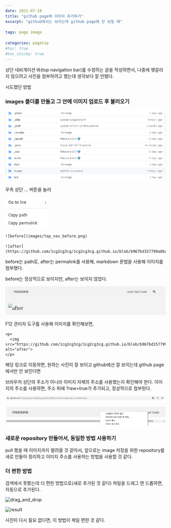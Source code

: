 ```yaml
---
date: 2021-07-18
title: "github page에 이미지 추가하기"
excerpt: "github에서는 보이는데 github page에 안 보일 때"

tags: page image

categories: pagetip
#toc: true
#toc_sticky: true
---
```


상단 네비게이션 바(top navigation bar)를 수정하는 글을 작성하면서, 나중에 헷갈리지 않으려고 사진을 첨부하려고 했는데 생각보다 잘 안됐다.

시도했던 방법

### images 폴더를 만들고 그 안에 이미지 업로드 후 불러오기

![main](https://github.com/1cg2cg3cg/images/blob/main/page/image_upload/image_upload_main.png?raw=true)

우측 상단 ... 버튼을 눌러

![copy_path](https://github.com/1cg2cg3cg/images/blob/main/page/image_upload/copy_path.png?raw=true)

```
![before](images/top_nav_before.png)

![after](https://github.com/1cg2cg3cg/1cg2cg3cg.github.io/blob/b967bd157799a8bae3a3f819d56daf6157435074/images/top_nav_after.png)
```

before는 path로, after는 permalink를 사용해, markdown 문법을 사용해 이미지를 첨부했다.

before는 정상적으로 보이지만, after는 보이지 않았다.


![before_o_after_x](https://github.com/1cg2cg3cg/images/blob/main/page/image_upload/before_o_after_x.png?raw=true)

F12 관리자 도구를 사용해 이미지를 확인해보면,

```
<p>
  <img src="https://github.com/1cg2cg3cg/1cg2cg3cg.github.io/blob/b967bd157799a8bae3a3f819d56daf6157435074/images/top_nav_after.png" alt="after">
</p>
```

해당 링크로 이동하면, 원하는 사진이 잘 보이고 github에선 잘 보이는데 github page에서만 안 보인다면

브라우저 상단의 주소가 아니라 이미지 자체의 주소를 사용했는지 확인해야 한다. 이미지의 주소를 사용하면, 주소 뒤에 ?raw=true가 추가되고, 정상적으로 첨부된다.

![url_path](https://github.com/1cg2cg3cg/images/blob/main/page/image_upload/url_path.png?raw=true)

![image_path](https://github.com/1cg2cg3cg/images/blob/main/page/image_upload/copy_image_path.png?raw=true)


### 새로운 repository 만들어서, 동일한 방법 사용하기

pull 했을 때 이미지까지 딸려올 것 같아서, 앞으로는 image 저장을 위한 repository를 새로 만들어 정리하고 이미지 주소를 사용하는 방법을 사용할 것 같다.


### 더 편한 방법

검색에서 못봤는데 더 편한 방법으로(새로 추가된 것 같다) 파일을 드래그 앤 드롭하면, 자동으로 추가된다.

![drag_and_drop](https://user-images.githubusercontent.com/78636903/126053524-e05c071a-70a9-4322-b722-3d571c3304d7.png)

![result](https://user-images.githubusercontent.com/78636903/126053595-553fad02-4d00-4af1-8cd8-fc53ccca0eeb.png)

사진이 다시 필요 없다면, 이 방법이 제일 편한 것 같다.

